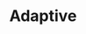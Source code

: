 ---
title: Adaptive
definition: ''
sources: 
- sourceurl: https://citeseerx.ist.psu.edu/document?repid=rep1&type=pdf&doi=c942f84f37c0b2b548e5e189c267e066701fc285
perspectives: 
- meaning:  a system can be personalized automatically, without explicit user input. These changes are made based on characteristics or behaviours that are either directly measured or inferred. The user does not control the adaptation. Adaptivity is one of two types of personalization on the spectrum of adaptation, along with adaptability
  role: user interface designer
---